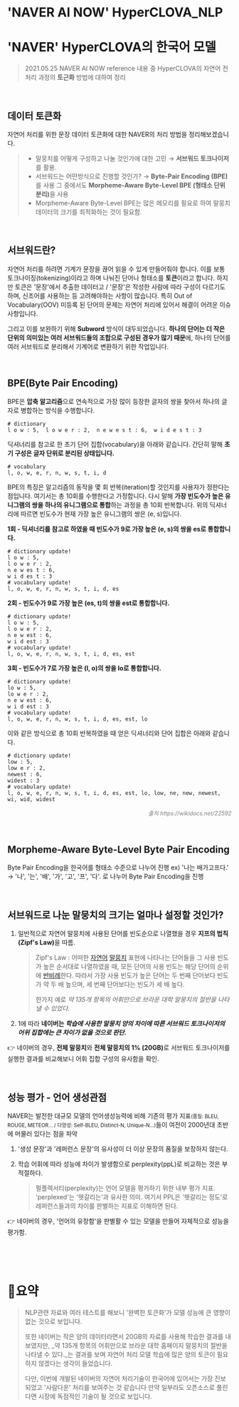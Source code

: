 # 'NAVER AI NOW' HyperCLOVA_NLP


# 'NAVER' HyperCLOVA의 한국어 모델

> 2021.05.25 NAVER AI NOW reference 내용 중
> HyperCLOVA의 자연어 전처리 과정의 **토근화** 방법에 대하여 정리

​	

## 데이터 토큰화

자연어 처리를 위한 문장 데이터 토큰화에 대한 NAVER의 처리 방법을 정리해보겠습니다.

> - 말뭉치를 어떻게 구성하고 나눌 것인가에 대한 고민 → **서브워드 토크나이저**를 활용. 
>- 서브워드는 어떤방식으로 진행할 것인가? → <b>Byte-Pair Encoding (BPE)</b>를 사용
>   그 중에서도 <b>Morpheme-Aware Byte-Level BPE (형태소 단위 분리)</b>을 사용
> - Morpheme-Aware Byte-Level BPE는 많은 메모리를 필요로 하여 말뭉치 데이터의 크기를 최적화하는 것이 필요함.

​	  	

## 서브워드란?

자연어 처리를 하려면 기계가 문장을 끊어 읽을 수 있게 만들어줘야 합니다. 이를 보통 토크나이징(tokenizing)이라고 하며 나눠진 단어나 형태소를 **토큰**이라고 합니다. 하지만 토큰은 '문장'에서 추출한 데이터고 / '문장'은 작성한 사람에 따라 구성이 다르기도 하며, 신조어를 사용하는 등 고려해야하는 사항이 많습니다. 특히 Out of Vocabulary(OOV) 미등록 된 단어의 문제는 자연어 처리에 있어서 해결이 어려운 이슈사항입니다.

그리고 이를 보완하기 위해 **Subword** 방식이 대두되었습니다. 
**하나의 단어는 더 작은 단위의 의미있는 여러 서브워드들의 조합으로 구성된 경우가 많기 때문**에, 하나의 단어를 여러 서브워드로 분리해서 기계어로 변환하기 위한 작업입니다. 

​		

## BPE(Byte Pair Encoding)

BPE은 **압축 알고리즘**으로 연속적으로 가장 많이 등장한 글자의 쌍을 찾아서 하나의 글자로 병합하는 방식을 수행합니다. 

```
# dictionary
l o w : 5,  l o w e r : 2,  n e w e s t : 6,  w i d e s t : 3
```

딕셔너리를 참고로 한 초기 단어 집합(vocabulary)을 아래와 같습니다. 간단히 말해 **초기 구성은 글자 단위로 분리된 상태입니다.**

```
# vocabulary
l, o, w, e, r, n, w, s, t, i, d
```

BPE의 특징은 알고리즘의 동작을 몇 회 반복(iteration)할 것인지를 사용자가 정한다는 점입니다. 여기서는 총 10회를 수행한다고 가정합니다. 다시 말해 **가장 빈도수가 높은 유니그램의 쌍을 하나의 유니그램으로 통합**하는 과정을 총 10회 반복합니다. 위의 딕셔너리에 따르면 빈도수가 현재 가장 높은 유니그램의 쌍은 (e, s)입니다.

**1회 - 딕셔너리를 참고로 하였을 때 빈도수가 9로 가장 높은 (e, s)의 쌍을 es로 통합합니다.**

```
# dictionary update!
l o w : 5,
l o w e r : 2,
n e w es t : 6,
w i d es t : 3
# vocabulary update!
l, o, w, e, r, n, w, s, t, i, d, es
```

**2회 - 빈도수가 9로 가장 높은 (es, t)의 쌍을 est로 통합합니다.**

```
# dictionary update!
l o w : 5,
l o w e r : 2,
n e w est : 6,
w i d est : 3
# vocabulary update!
l, o, w, e, r, n, w, s, t, i, d, es, est
```

**3회 - 빈도수가 7로 가장 높은 (l, o)의 쌍을 lo로 통합합니다.**

```
# dictionary update!
lo w : 5,
lo w e r : 2,
n e w est : 6,
w i d est : 3
# vocabulary update!
l, o, w, e, r, n, w, s, t, i, d, es, est, lo
```

이와 같은 방식으로 총 10회 반복하였을 때 얻은 딕셔너리와 단어 집합은 아래와 같습니다.

```
# dictionary update!
low : 5,
low e r : 2,
newest : 6,
widest : 3
# vocabulary update!
l, o, w, e, r, n, w, s, t, i, d, es, est, lo, low, ne, new, newest, wi, wid, widest
```

<p style="text-align:right; color:grey; font-style:italic; font-size:0.9em">출처  https://wikidocs.net/22592</p>

​		

## Morpheme-Aware Byte-Level Byte Pair Encoding

Byte Pair Encoding을 한국어를 형태소 수준으로 나누어 진행
ex) '나는 배가고프다.' → '나', '는', '배', '가', '고', '프', '다'. 로 	나누어 Byte Pair Encoding을 진행

​	

## 서브워드로 나눈 말뭉치의 크기는 얼마나 설정할 것인가?

1. 일반적으로 자연어 말뭉치에 사용된 단어를 빈도순으로 나열했을 경우 <b>지프의 법칙(Zipf's Law)</b>을 따름.

   > Zipf's Law :  어떠한 [자연어](https://ko.wikipedia.org/wiki/자연어) [말뭉치](https://ko.wikipedia.org/wiki/말뭉치) 표현에 나타나는 단어들을 그 사용 빈도가 높은 순서대로 나열하였을 때, 모든 단어의 사용 빈도는 해당 단어의 순위에 [반비례](https://ko.wikipedia.org/wiki/반비례)한다. 따라서 가장 사용 빈도가 높은 단어는 두 번째 단어보다 빈도가 약 두 배 높으며, 세 번째 단어보다는 빈도가 세 배 높다.
   >
   > 한가지 예로 _약 135개 항목의 어휘만으로 브라운 대학 말뭉치의 절반을 나타낼 수 있었다._

2. 1에 따라 **네이버는 _학습에 사용한 말뭉치 양의 차이에 따른 서브워드 토크나이저의 어위 집합에는 큰 차이가 없을 것으로 판단._**

👉  네이버의 경우, **전체 말뭉치**와 <b>전체 말뭉치의 1% (20GB)</b>로 서브워드 토크나이저를 실행한 결과를 비교해보니 어휘 집합 구성의 유사함을 확인.

​				

## 성능 평가 - 언어 생성관점

NAVER는 발전한 대규모 모델의 언어생성능력에 비해 기존의 평가 지표<span style="font-size:.8em">(품질: BLEU, ROUGE, METEOR... / 다양성: Self-BLEU, Distinct-N, Unique-N...)</span>들이 여전이 2000년대 초반에 머물러 있다는 점을 파악 

1. '생성 문장'과 '레퍼런스 문장'의 유사성이 더 이상 문장의 품질을 보장하지 않는다.  

2. 학습 어휘에 따라 성능에 차이가 발생함으로 perplexity(ppL)로 비교하는 것은 부적절하다.

   > 펄플렉서티(perplexity)는 언어 모델을 평가하기 위한 내부 평가 지표. 'perplexed'는 '헷갈리는'과 유사한 의미. 여기서 PPL은 '헷갈리는 정도'로 레퍼런스들과의 차이를 판별하는 지표로 이해하면 된다. 

👉  네이버의 경우, '언어의 유창함'을 판별활 수 있는 모델을 만들어 자체적으로 성능을 평가함.

​			

​			

# 👀요약

> NLP관련 자료와 여러 테스트를 해보니 '완벽한 토큰화'가 모델 성능에 큰 영향이 없는 것으로 보입니다. 
>
> 또한 네이버는 작은 양의 데이터라면서 20GB의 자료를 사용해 학습한 결과를 내보였지만, _약 135개 항목의 어휘만으로 브라운 대학 홈페이지 말뭉치의 절반을 나타낼 수 있다._는 결과를 보며 자연어 처리 모델 학습에 많은 양의 토큰이 필요하지 않겠다는 생각이 들었습니다.
>
> 다만, 이번에 개발된 네이버의 자연어 처리기술이 한국어에 있어서는 가장 진보되었고 '사람다운' 처리를 보여주는 것 같습니다
> 만약 일부라도 오픈소스로 풀린다면 시장에 독점적인 기술이 될 것으로 보입니다.


